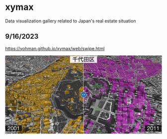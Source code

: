 # xymax
Data visualization gallery related to Japan's real estate situation

## 9/16/2023

https://yohman.github.io/xymax/web/swipe.html

![Alt text](web/images/swipe.png)
